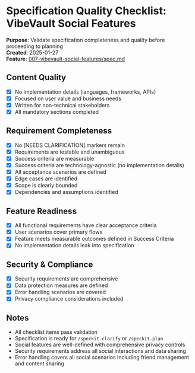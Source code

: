 # Specification Quality Checklist: VibeVault Social Features

**Purpose**: Validate specification completeness and quality before proceeding to planning  
**Created**: 2025-01-27  
**Feature**: [007-vibevault-social-features/spec.md](../spec.md)

## Content Quality

- [x] No implementation details (languages, frameworks, APIs)
- [x] Focused on user value and business needs
- [x] Written for non-technical stakeholders
- [x] All mandatory sections completed

## Requirement Completeness

- [x] No [NEEDS CLARIFICATION] markers remain
- [x] Requirements are testable and unambiguous
- [x] Success criteria are measurable
- [x] Success criteria are technology-agnostic (no implementation details)
- [x] All acceptance scenarios are defined
- [x] Edge cases are identified
- [x] Scope is clearly bounded
- [x] Dependencies and assumptions identified

## Feature Readiness

- [x] All functional requirements have clear acceptance criteria
- [x] User scenarios cover primary flows
- [x] Feature meets measurable outcomes defined in Success Criteria
- [x] No implementation details leak into specification

## Security & Compliance

- [x] Security requirements are comprehensive
- [x] Data protection measures are defined
- [x] Error handling scenarios are covered
- [x] Privacy compliance considerations included

## Notes

- All checklist items pass validation
- Specification is ready for `/speckit.clarify` or `/speckit.plan`
- Social features are well-defined with comprehensive privacy controls
- Security requirements address all social interactions and data sharing
- Error handling covers all social scenarios including friend management and content sharing
